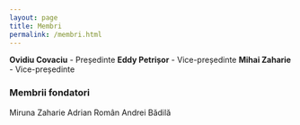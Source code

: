 ```yaml
---
layout: page
title: Membri
permalink: /membri.html
---
```


**Ovidiu Covaciu** - Președinte
**Eddy Petrișor** - Vice-președinte
**Mihai Zaharie** - Vice-președinte

### Membrii fondatori

Miruna Zaharie
Adrian Român
Andrei Bădilă
